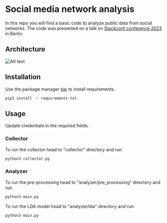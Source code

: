 # Social media network analysis

In this repo you will find a basic code to analyze public data from social networks.
The code was presented on a talk on [Stackconf conference 2023](https://docs.google.com/presentation/d/1al3fLS50SXYUwGpn6zDjnrkM-gfIvUx_1qQk2akqPeg/edit?usp=sharing) in Berlin.

## Architecture

![Alt text](https://github.com/memphisdev/memphis-dev-academy/assets/74717402/f8c2ec11-e4c9-4417-b4c8-3f991af5235a/)

## Installation

Use the package manager [pip](https://pip.pypa.io/en/stable/) to install requirements.

```bash
pip3 install -r requirements.txt
```

## Usage

Update credentials in the required fields.

### Collector

To run the collector head to "collector" directory and run

```bash
python3 collector.py
```

### Analyzer

To run the pre-processing head to "analyzer/pre_processing" directory and run

```bash
python3 main.py
```

To run the LDA model head to "analyzer/lda" directory and run

```bash
python3 main.py
```
